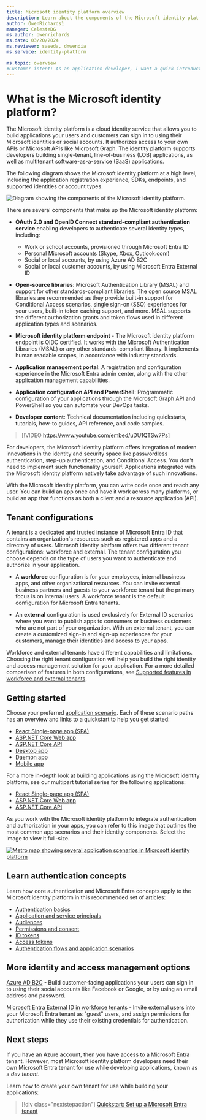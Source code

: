 ```yaml
---
title: Microsoft identity platform overview
description: Learn about the components of the Microsoft identity platform and how they can help you build identity and access management (IAM) support into your applications.
author: OwenRichards1
manager: CelesteDG
ms.author: owenrichards
ms.date: 03/20/2024
ms.reviewer: saeeda, dmwendia
ms.service: identity-platform

ms.topic: overview
#Customer intent: As an application developer, I want a quick introduction to the Microsoft identity platform so I can decide if this platform meets my application development requirements.
---
```


# What is the Microsoft identity platform?

The Microsoft identity platform is a cloud identity service that allows you to build applications your users and customers can sign in to using their Microsoft identities or social accounts. It authorizes access to your own APIs or Microsoft APIs like Microsoft Graph. The identity platform supports developers building single-tenant, line-of-business (LOB) applications, as well as multitenant software-as-a-service (SaaS) applications.

The following diagram shows the Microsoft identity platform at a high level, including the application registration experience, SDKs, endpoints, and supported identities or account types.

![Diagram showing the components of the Microsoft identity platform.](./media/v2-overview/about-microsoft-identity-platform.svg)

There are several components that make up the Microsoft identity platform:

- **OAuth 2.0 and OpenID Connect standard-compliant authentication service** enabling developers to authenticate several identity types, including:
  - Work or school accounts, provisioned through Microsoft Entra ID
  - Personal Microsoft accounts (Skype, Xbox, Outlook.com)
  - Social or local accounts, by using Azure AD B2C
  - Social or local customer accounts, by using Microsoft Entra External ID
  
- **Open-source libraries**: Microsoft Authentication Library (MSAL) and support for other standards-compliant libraries. The open source MSAL libraries are recommended as they provide built-in support for Conditional Access scenarios, single sign-on (SSO) experiences for your users, built-in token caching support, and more. MSAL supports the different authorization grants and token flows used in different application types and scenarios.
- **Microsoft identity platform endpoint** - The Microsoft identity platform endpoint is OIDC certified. It works with the Microsoft Authentication Libraries (MSAL) or any other standards-compliant library. It implements human readable scopes, in accordance with industry standards.
- **Application management portal**: A registration and configuration experience in the Microsoft Entra admin center, along with the other application management capabilities.
- **Application configuration API and PowerShell**: Programmatic configuration of your applications through the Microsoft Graph API and PowerShell so you can automate your DevOps tasks.
- **Developer content**: Technical documentation including quickstarts, tutorials, how-to guides, API reference, and code samples.

> [!VIDEO https://www.youtube.com/embed/uDU1QTSw7Ps]

For developers, the Microsoft identity platform offers integration of modern innovations in the identity and security space like passwordless authentication, step-up authentication, and Conditional Access. You don't need to implement such functionality yourself. Applications integrated with the Microsoft identity platform natively take advantage of such innovations.

With the Microsoft identity platform, you can write code once and reach any user. You can build an app once and have it work across many platforms, or build an app that functions as both a client and a resource application (API).
 
## Tenant configurations

A tenant is a dedicated and trusted instance of Microsoft Entra ID that contains an organization's resources such as registered apps and a directory of users. Microsoft identity platform offers two different tenant configurations: workforce and external. The tenant configuration you choose depends on the type of users you want to authenticate and authorize in your application.

* A **workforce** configuration is for your employees, internal business apps, and other organizational resources. You can invite external business partners and guests to your workforce tenant but the primary focus is on internal users. A workforce tenant is the default configuration for Microsoft Entra tenants.

* An **external** configuration is used exclusively for External ID scenarios where you want to publish apps to consumers or business customers who are not part of your organization. With an external tenant, you can create a customized sign-in and sign-up experiences for your customers, manage their identities and access to your apps.

Workforce and external tenants have different capabilities and limitations. Choosing the right tenant configuration will help you build the right identity and access management solution for your application. For a more detailed comparison of features in both configurations, see [Supported features in workforce and external tenants](../external-id/customers/concept-supported-features-customers.md).

## Getting started

Choose your preferred [application scenario](authentication-flows-app-scenarios.md). Each of these scenario paths has an overview and links to a quickstart to help you get started:

- [React Single-page app (SPA)](quickstart-single-page-app-react-sign-in.md)
- [ASP.NET Core Web app](quickstart-web-app-dotnet-core-sign-in.md)
- [ASP.NET Core API](quickstart-web-api-aspnet-core-protect-api.md)
- [Desktop app](scenario-desktop-app-registration.md)
- [Daemon app](scenario-daemon-app-registration.md)
- [Mobile app](scenario-mobile-app-registration.md)

For a more in-depth look at building applications using the Microsoft identity platform, see our multipart tutorial series for the following applications:

- [React Single-page app (SPA)](tutorial-single-page-app-react-register-app.md)
- [ASP.NET Core Web app](tutorial-web-app-dotnet-prepare-app.md)
- [ASP.NET Core API](tutorial-web-api-dotnet-register-app.md)

As you work with the Microsoft identity platform to integrate authentication and authorization in your apps, you can refer to this image that outlines the most common app scenarios and their identity components. Select the image to view it full-size.

[![Metro map showing several application scenarios in Microsoft identity platform](./media/v2-overview/application-scenarios-identity-platform.png)](./media/v2-overview/application-scenarios-identity-platform.png#lightbox)

## Learn authentication concepts

Learn how core authentication and Microsoft Entra concepts apply to the Microsoft identity platform in this recommended set of articles:

- [Authentication basics](./authentication-vs-authorization.md)
- [Application and service principals](app-objects-and-service-principals.md)
- [Audiences](v2-supported-account-types.md)
- [Permissions and consent](./permissions-consent-overview.md)
- [ID tokens](id-tokens.md)
- [Access tokens](access-tokens.md)
- [Authentication flows and application scenarios](authentication-flows-app-scenarios.md)

## More identity and access management options

[Azure AD B2C](/azure/active-directory-b2c/overview) - Build customer-facing applications your users can sign in to using their social accounts like Facebook or Google, or by using an email address and password.

[Microsoft Entra External ID in workforce tenants](../external-id/what-is-b2b.md) - Invite external users into your Microsoft Entra tenant as "guest" users, and assign permissions for authorization while they use their existing credentials for authentication.

## Next steps

If you have an Azure account, then you have access to a Microsoft Entra tenant. However, most Microsoft identity platform developers need their own Microsoft Entra tenant for use while developing applications, known as a *dev tenant*.

Learn how to create your own tenant for use while building your applications:

> [!div class="nextstepaction"]
> [Quickstart: Set up a Microsoft Entra tenant](quickstart-create-new-tenant.md)
